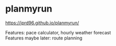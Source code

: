 # planmyrun

https://jprd96.github.io/planmyrun/

Features: pace calculator, hourly weather forecast <br>
Features maybe later: route planning
